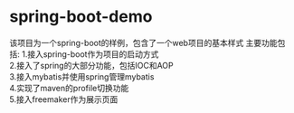 # spring-boot-demo
该项目为一个spring-boot的样例，包含了一个web项目的基本样式
主要功能包括:
1.接入spring-boot作为项目的启动方式  
2.接入了spring的大部分功能，包括IOC和AOP  
3.接入mybatis并使用spring管理mybatis  
4.实现了maven的profile切换功能  
5.接入freemaker作为展示页面  
